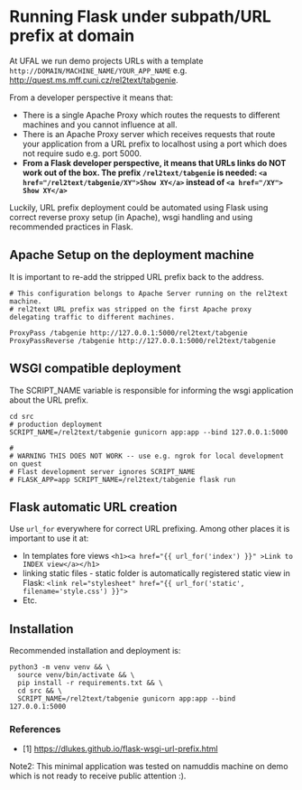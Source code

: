 # Running Flask under subpath/URL prefix at domain

At UFAL we run demo projects URLs with a template `http://DOMAIN/MACHINE_NAME/YOUR_APP_NAME`
e.g. http://quest.ms.mff.cuni.cz/rel2text/tabgenie.

From a developer perspective it means that:
- There is a single Apache Proxy which routes the requests to different machines and you cannot influence at all.
- There is an Apache Proxy server which receives requests that route your application from a URL prefix to localhost using 
  a port which does not require sudo e.g. port 5000.
- **From a Flask developer perspective, it means that URLs links do NOT work out of the box. The prefix `/rel2text/tabgenie` is needed: `<a href="/rel2text/tabgenie/XY">Show XY</a>` instead of `<a href="/XY"> Show XY</a>`**


Luckily, URL prefix deployment could be automated using Flask using correct reverse proxy setup (in Apache), wsgi handling
and using recommended practices in Flask.

## Apache Setup on the deployment machine
It is important to re-add the stripped URL prefix back to the address.
```
# This configuration belongs to Apache Server running on the rel2text machine.
# rel2text URL prefix was stripped on the first Apache proxy delegating traffic to different machines.

ProxyPass /tabgenie http://127.0.0.1:5000/rel2text/tabgenie
ProxyPassReverse /tabgenie http://127.0.0.1:5000/rel2text/tabgenie
```

## WSGI compatible deployment
The SCRIPT_NAME variable is responsible for informing the wsgi application about the URL prefix.

```
cd src  
# production deployment
SCRIPT_NAME=/rel2text/tabgenie gunicorn app:app --bind 127.0.0.1:5000

# 
# WARNING THIS DOES NOT WORK -- use e.g. ngrok for local development on quest 
# Flast development server ignores SCRIPT_NAME
# FLASK_APP=app SCRIPT_NAME=/rel2text/tabgenie flask run
```

## Flask automatic URL creation

Use `url_for` everywhere for correct URL prefixing.
Among other places it is important to use it at:
- In templates fore views `<h1><a href="{{ url_for('index') }}" >Link to INDEX view</a></h1>`
- linking static files - static folder is automatically registered static view in Flask:   `<link rel="stylesheet" href="{{ url_for('static', filename='style.css') }}">`
- Etc.


## Installation
Recommended installation and deployment is:
```
python3 -m venv venv && \
  source venv/bin/activate && \
  pip install -r requirements.txt && \
  cd src && \
  SCRIPT_NAME=/rel2text/tabgenie gunicorn app:app --bind 127.0.0.1:5000
```


### References
- [1] https://dlukes.github.io/flask-wsgi-url-prefix.html


Note2: This minimal application was tested on namuddis machine on demo which is not ready to receive public attention :).

